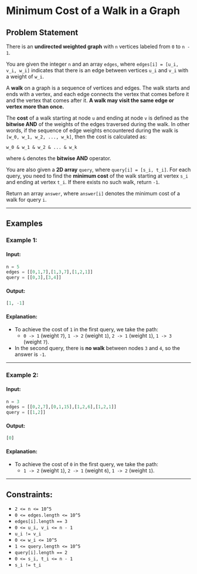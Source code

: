# Minimum Cost of a Walk in a Graph

## Problem Statement
There is an **undirected weighted graph** with `n` vertices labeled from `0` to `n - 1`.

You are given the integer `n` and an array `edges`, where `edges[i] = [u_i, v_i, w_i]` indicates that there is an edge between vertices `u_i` and `v_i` with a weight of `w_i`.

A **walk** on a graph is a sequence of vertices and edges. The walk starts and ends with a vertex, and each edge connects the vertex that comes before it and the vertex that comes after it. **A walk may visit the same edge or vertex more than once.**

The **cost** of a walk starting at node `u` and ending at node `v` is defined as the **bitwise AND** of the weights of the edges traversed during the walk. In other words, if the sequence of edge weights encountered during the walk is `[w_0, w_1, w_2, ..., w_k]`, then the cost is calculated as:

```
w_0 & w_1 & w_2 & ... & w_k
```
where `&` denotes the **bitwise AND** operator.

You are also given a **2D array** `query`, where `query[i] = [s_i, t_i]`. For each query, you need to find the **minimum cost** of the walk starting at vertex `s_i` and ending at vertex `t_i`. If there exists no such walk, return `-1`.

Return an array `answer`, where `answer[i]` denotes the minimum cost of a walk for query `i`.

---

## Examples

### Example 1:
#### Input:
```python
n = 5 
edges = [[0,1,7],[1,3,7],[1,2,1]] 
query = [[0,3],[3,4]]
```
#### Output:
```python
[1, -1]
```
#### Explanation:
- To achieve the cost of `1` in the first query, we take the path:
  - `0 -> 1` (weight `7`), `1 -> 2` (weight `1`), `2 -> 1` (weight `1`), `1 -> 3` (weight `7`).
- In the second query, there is **no walk** between nodes `3` and `4`, so the answer is `-1`.

---

### Example 2:
#### Input:
```python
n = 3 
edges = [[0,2,7],[0,1,15],[1,2,6],[1,2,1]] 
query = [[1,2]]
```
#### Output:
```python
[0]
```
#### Explanation:
- To achieve the cost of `0` in the first query, we take the path:
  - `1 -> 2` (weight `1`), `2 -> 1` (weight `6`), `1 -> 2` (weight `1`).

---

## Constraints:
- `2 <= n <= 10^5`
- `0 <= edges.length <= 10^5`
- `edges[i].length == 3`
- `0 <= u_i, v_i <= n - 1`
- `u_i != v_i`
- `0 <= w_i <= 10^5`
- `1 <= query.length <= 10^5`
- `query[i].length == 2`
- `0 <= s_i, t_i <= n - 1`
- `s_i != t_i`